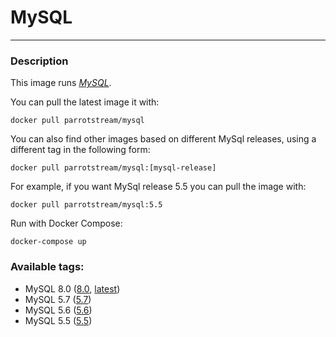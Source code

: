 # **MySQL**
___

### Description

This image runs [*MySQL*](https://www.mysql.com).

You can pull the latest image it with:

    docker pull parrotstream/mysql


You can also find other images based on different MySql releases, using a different tag in the following form:

    docker pull parrotstream/mysql:[mysql-release]


For example, if you want MySql release 5.5 you can pull the image with:

    docker pull parrotstream/mysql:5.5


Run with Docker Compose:

    docker-compose up

### Available tags:

- MySQL 8.0 ([8.0](https://github.com/parrotstream/docker-mysql/blob/8.0/Dockerfile), [latest](https://github.com/parrotstream/docker-mysql/blob/latest/Dockerfile))
- MySQL 5.7 ([5.7](https://github.com/parrotstream/docker-mysql/blob/5.7/Dockerfile))
- MySQL 5.6 ([5.6](https://github.com/parrotstream/docker-mysql/blob/5.6/Dockerfile))
- MySQL 5.5 ([5.5](https://github.com/parrotstream/docker-mysql/blob/5.5/Dockerfile))

